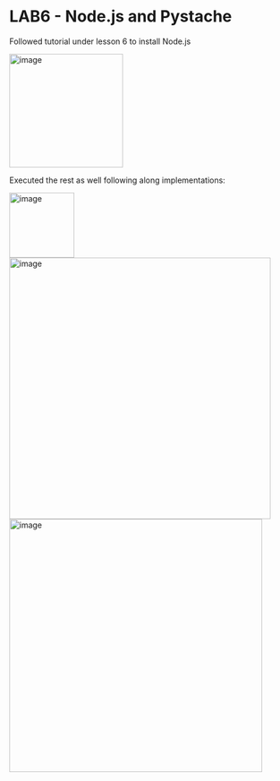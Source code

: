 # LAB6 - Node.js and Pystache

Followed tutorial under lesson 6 to install Node.js


<img width="203" alt="image" src="https://github.com/will-chimbay/CPE322/assets/123396327/b0592e75-a213-4769-8e3c-f69fc11222bf">


Executed the rest as well following along implementations:


<img width="116" alt="image" src="https://github.com/will-chimbay/CPE322/assets/123396327/ad0a9709-bb15-491a-a922-8feada44510c">



<img width="467" alt="image" src="https://github.com/will-chimbay/CPE322/assets/123396327/9ddc6482-6704-4aa3-be81-f47f1148a35a">



<img width="452" alt="image" src="https://github.com/will-chimbay/CPE322/assets/123396327/4d5cb89b-9230-4c93-a512-7c12f08dee94">
